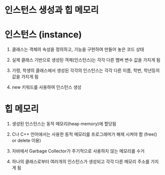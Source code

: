 # 인스턴스 생성과 힙 메모리

# 인스턴스 (instance)

1. 클래스는 객체의 속성을 정의하고, 기능을 구현하여 만들어 놓은 코드 상태

2. 실제 클래스 기반으로 생성된 객체(인스턴스)는 각각 다른 멤버 변수 값을 가지게 됨

3. 가령, 학생의 클래스에서 생성된 각각의 인스턴스는 각각 다른 이름, 학번, 학년등의 값을 가지게 됨

4. new 키워드를 사용하여 인스턴스 생성

# 힙 메모리

1. 생성된 인스턴스는 동적 메모리(heap memory)에 할당됨

2. C나 C++ 언어에서는 사용한 동적 메모리를 프로그래머가 해제 시켜야 함 (free() or delete 이용)

3. 자바에서 Garbage Collector가 주기적으로 사용하지 않는 메모리를 수거

4. 하나의 클래스로부터 여러개의 인스턴스가 생성되고 각각 다른 메모리 주소를 가지게 됨